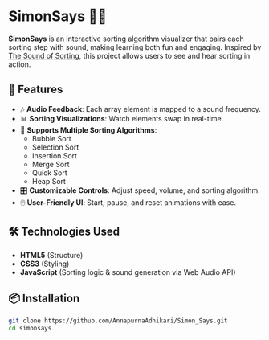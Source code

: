 # SimonSays 🎵🔢  

**SimonSays** is an interactive sorting algorithm visualizer that pairs each sorting step with sound, making learning both fun and engaging. Inspired by [The Sound of Sorting](https://www.youtube.com/watch?v=n_ec3eowFLQ), this project allows users to see and hear sorting in action.

## 🚀 Features  
- 🎶 **Audio Feedback**: Each array element is mapped to a sound frequency.  
- 📊 **Sorting Visualizations**: Watch elements swap in real-time.  
- 🔄 **Supports Multiple Sorting Algorithms**:  
  - Bubble Sort  
  - Selection Sort  
  - Insertion Sort  
  - Merge Sort  
  - Quick Sort  
  - Heap Sort  
- 🎛️ **Customizable Controls**: Adjust speed, volume, and sorting algorithm.  
- 🖱️ **User-Friendly UI**: Start, pause, and reset animations with ease.  

## 🛠️ Technologies Used  
- **HTML5** (Structure)  
- **CSS3** (Styling)  
- **JavaScript** (Sorting logic & sound generation via Web Audio API)

## 📦 Installation
```bash
git clone https://github.com/AnnapurnaAdhikari/Simon_Says.git
cd simonsays
